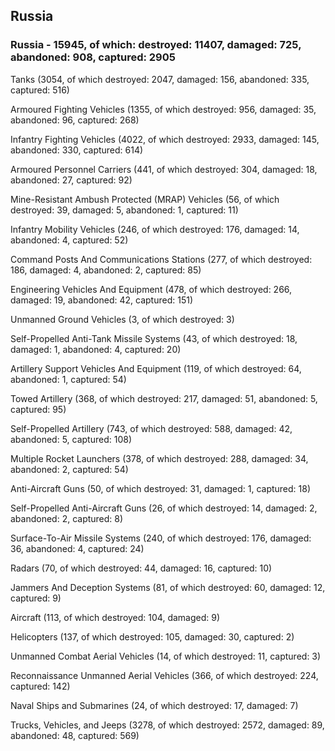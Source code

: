 
 
 ## Russia
 
 ### Russia - 15945, of which: destroyed: 11407, damaged: 725, abandoned: 908, captured: 2905

 

 

 Tanks (3054, of which destroyed: 2047, damaged: 156, abandoned: 335, captured: 516)

 Armoured Fighting Vehicles (1355, of which destroyed: 956, damaged: 35, abandoned: 96, captured: 268)

 Infantry Fighting Vehicles (4022, of which destroyed: 2933, damaged: 145, abandoned: 330, captured: 614)

 Armoured Personnel Carriers (441, of which destroyed: 304, damaged: 18, abandoned: 27, captured: 92)

 Mine-Resistant Ambush Protected (MRAP) Vehicles (56, of which destroyed: 39, damaged: 5, abandoned: 1, captured: 11)

 Infantry Mobility Vehicles (246, of which destroyed: 176, damaged: 14, abandoned: 4, captured: 52)

 Command Posts And Communications Stations (277, of which destroyed: 186, damaged: 4, abandoned: 2, captured: 85)

 Engineering Vehicles And Equipment (478, of which destroyed: 266, damaged: 19, abandoned: 42, captured: 151)

 Unmanned Ground Vehicles (3, of which destroyed: 3)

 Self-Propelled Anti-Tank Missile Systems (43, of which destroyed: 18, damaged: 1, abandoned: 4, captured: 20)

 Artillery Support Vehicles And Equipment (119, of which destroyed: 64, abandoned: 1, captured: 54)

 Towed Artillery (368, of which destroyed: 217, damaged: 51, abandoned: 5, captured: 95)

 Self-Propelled Artillery (743, of which destroyed: 588, damaged: 42, abandoned: 5, captured: 108)

 Multiple Rocket Launchers (378, of which destroyed: 288, damaged: 34, abandoned: 2, captured: 54)

 Anti-Aircraft Guns (50, of which destroyed: 31, damaged: 1, captured: 18)

 Self-Propelled Anti-Aircraft Guns (26, of which destroyed: 14, damaged: 2, abandoned: 2, captured: 8)

 Surface-To-Air Missile Systems (240, of which destroyed: 176, damaged: 36, abandoned: 4, captured: 24)

 Radars (70, of which destroyed: 44, damaged: 16, captured: 10)

 Jammers And Deception Systems (81, of which destroyed: 60, damaged: 12, captured: 9)

 Aircraft (113, of which destroyed: 104, damaged: 9)

 Helicopters (137, of which destroyed: 105, damaged: 30, captured: 2)

 Unmanned Combat Aerial Vehicles (14, of which destroyed: 11, captured: 3)

 Reconnaissance Unmanned Aerial Vehicles (366, of which destroyed: 224, captured: 142)

 Naval Ships and Submarines (24, of which destroyed: 17, damaged: 7)

 Trucks, Vehicles, and Jeeps (3278, of which destroyed: 2572, damaged: 89, abandoned: 48, captured: 569)

